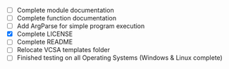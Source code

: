 - [ ] Complete module documentation
- [ ] Complete function documentation
- [ ] Add ArgParse for simple program execution
- [x] Complete LICENSE
- [ ] Complete README
- [ ] Relocate VCSA templates folder
- [ ] Finished testing on all Operating Systems (Windows & Linux complete)
